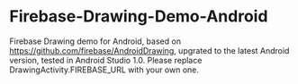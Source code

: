 Firebase-Drawing-Demo-Android
=============================

Firebase Drawing demo for Android, based on https://github.com/firebase/AndroidDrawing,  upgrated to the latest Android version, tested in Android Studio 1.0.
Please replace DrawingActivity.FIREBASE_URL with your own one.
